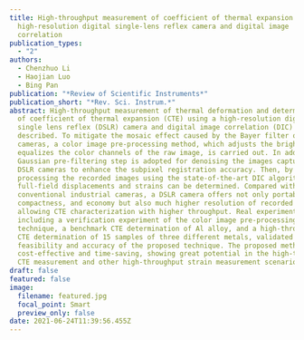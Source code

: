 ```yaml
---
title: High-throughput measurement of coefficient of thermal expansion using a
  high-resolution digital single-lens reflex camera and digital image
  correlation
publication_types:
  - "2"
authors:
  - Chenzhuo Li
  - Haojian Luo
  - Bing Pan
publication: "*Review of Scientific Instruments*"
publication_short: "*Rev. Sci. Instrum.*"
abstract: High-throughput measurement of thermal deformation and determination
  of coefficient of thermal expansion (CTE) using a high-resolution digital
  single lens reflex (DSLR) camera and digital image correlation (DIC) is
  described. To mitigate the mosaic effect caused by the Bayer filter of DSLR
  cameras, a color image pre-processing method, which adjusts the brightness and
  equalizes the color channels of the raw image, is carried out. In addition, a
  Gaussian pre-filtering step is adopted for denoising the images captured with
  DSLR cameras to enhance the subpixel registration accuracy. Then, by
  processing the recorded images using the state-of-the-art DIC algorithm,
  full-field displacements and strains can be determined. Compared with
  conventional industrial cameras, a DSLR camera offers not only portability,
  compactness, and economy but also much higher resolution of recorded images,
  allowing CTE characterization with higher throughput. Real experiments,
  including a verification experiment of the color image pre-processing
  technique, a benchmark CTE determination of Al alloy, and a high-throughput
  CTE determination of 15 samples of three different metals, validated the
  feasibility and accuracy of the proposed technique. The proposed method is
  cost-effective and time-saving, showing great potential in the high-throughput
  CTE measurement and other high-throughput strain measurement scenarios.
draft: false
featured: false
image:
  filename: featured.jpg
  focal_point: Smart
  preview_only: false
date: 2021-06-24T11:39:56.455Z
---
```

